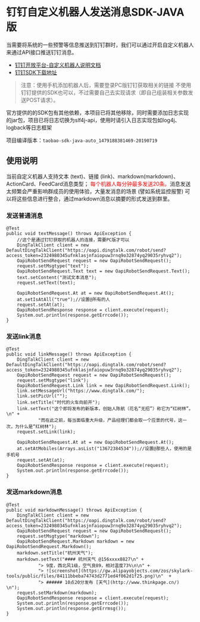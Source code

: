 # 钉钉自定义机器人发送消息SDK-JAVA版
当需要将系统的一些预警等信息推送到钉钉群时，我们可以通过开启自定义机器人来通过API接口推送钉钉消息。 

* [钉钉开放平台-自定义机器人说明文档](https://open-doc.dingtalk.com/microapp/serverapi3/iydd5h)
* [钉钉SDK下载地址](https://open-doc.dingtalk.com/microapp/faquestions/vzbp02)

> 注意：使用手机添加机器人后，需要登录PC版钉钉获取相关的链接
> 不使用钉钉提供的SDK也可以，不过需要自己去实现请求（即自己组装相关参数发送POST请求）。

官方提供的的SDK包有其他依赖，本项目已将其他移除，同时需要添加日志实现的jar包，项目已将日志切换为slf4j-api，使用时请引入日志实现包如log4j、logback等日志框架

项目编译版本：```taobao-sdk-java-auto_1479188381469-20190719```


## 使用说明
当前自定义机器人支持文本 (text)、链接 (link)、markdown(markdown)、ActionCard、FeedCard消息类型；
<span style="color:red">每个机器人每分钟最多发送20条。</span>消息发送太频繁会严重影响群成员的使用体验，大量发消息的场景 (譬如系统监控报警) 可以将这些信息进行整合，通过markdown消息以摘要的形式发送到群里。

### 发送普通消息

    @Test
    public void textMessage() throws ApiException {
        //这个是通过钉钉获取的机器人的连接，需要PC版才可以
        DingTalkClient client = new DefaultDingTalkClient("https://oapi.dingtalk.com/robot/send?access_token=2324980345ufnklasjnfaiopuw3rnq9o32874yq29035ryhvq2");
        OapiRobotSendRequest request = new OapiRobotSendRequest();
        request.setMsgtype("text");
        OapiRobotSendRequest.Text text = new OapiRobotSendRequest.Text();
        text.setContent("测试文本消息");
        request.setText(text);

        OapiRobotSendRequest.At at = new OapiRobotSendRequest.At();
        at.setIsAtAll("true");//设置@所有的人
        request.setAt(at);
        OapiRobotSendResponse response = client.execute(request);
        System.out.println(response.getErrcode());
    }

### 发送link消息
    
    @Test
    public void linkMessage() throws ApiException {
        DingTalkClient client = new DefaultDingTalkClient("https://oapi.dingtalk.com/robot/send?access_token=2324980345ufnklasjnfaiopuw3rnq9o32874yq29035ryhvq2");
        OapiRobotSendRequest request = new OapiRobotSendRequest();
        request.setMsgtype("link");
        OapiRobotSendRequest.Link link = new OapiRobotSendRequest.Link();
        link.setMessageUrl("https://www.dingtalk.com/");
        link.setPicUrl("");
        link.setTitle("时代的火车向前开");
        link.setText("这个即将发布的新版本，创始人陈航（花名“无招”）称它为“红树林”。\n" +
                "而在此之前，每当面临重大升级，产品经理们都会取一个应景的代号，这一次，为什么是“红树林");
        request.setLink(link);

        OapiRobotSendRequest.At at = new OapiRobotSendRequest.At();
        at.setAtMobiles(Arrays.asList("13672384534"));//设置@那些人，使用的是手机号
        request.setAt(at);
        OapiRobotSendResponse response = client.execute(request);
        System.out.println(response.getErrcode());
    }

### 发送markdown消息

    @Test
    public void markdownMessage() throws ApiException {
        DingTalkClient client = new DefaultDingTalkClient("https://oapi.dingtalk.com/robot/send?access_token=2324980345ufnklasjnfaiopuw3rnq9o32874yq29035ryhvq2");
        OapiRobotSendRequest request = new OapiRobotSendRequest();
        request.setMsgtype("markdown");
        OapiRobotSendRequest.Markdown markdown = new OapiRobotSendRequest.Markdown();
        markdown.setTitle("杭州天气");
        markdown.setText("#### 杭州天气 @156xxxx8827\n" +
                "> 9度，西北风1级，空气良89，相对温度73%\n\n" +
                "> ![screenshot](https://gw.alipayobjects.com/zos/skylark-tools/public/files/84111bbeba74743d2771ed4f062d1f25.png)\n"  +
                "> ###### 10点20分发布 [天气](http://www.thinkpage.cn/) \n");
        request.setMarkdown(markdown);
        OapiRobotSendResponse response = client.execute(request);
        System.out.println(response.getErrcode());
        System.out.println(response.getErrmsg());
    }


